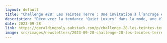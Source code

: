 ```yaml
---
layout: default
title: "Challenge #28: Les Teintes Terre : Une invitation à l’ancrage et la stabilité"
description: "Découvrez la tendance 'Quiet Luxury' dans la mode, une élégance intemporelle et un retour aux valeurs sûres. L'article met en avant les tons terre – bruns, taupes, beiges, terracotta – reflétant un lien profond avec la Terre. Ces couleurs évoquent sérénité et introspection, idéales pour la décoration d'intérieur. Conseils déco : matières naturelles, luminosité douce, meubles avec une histoire. Découvrez comment intégrer ces nuances apaisantes dans votre espace pour une ambiance authentique et sereine."
date: 2023-09-28
link: https://geraldinepoly.substack.com/p/challenge-28-les-teintes-terre-une
image: src/images/newsletters/2023-09-28-challenge-28-les-teintes-terre-une-invitation-lancrage-et-la-stabilit.jpg
---
```

